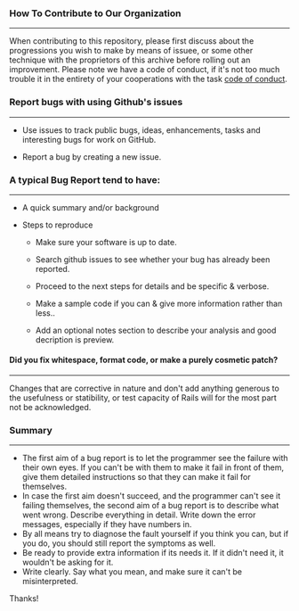 ### How To Contribute to Our Organization
--------------------------------------------
When contributing to this repository, please first discuss about the progressions you wish to make by means of issuee, or some other technique with the proprietors of this archive before rolling out an improvement.
Please note we have a code of conduct, if it's not too much trouble it in the entirety of your cooperations with the task [code of conduct].

[code of conduct]:https://github.com/EinGyinMoe/Group3/blob/master/CODE_OF_CONDUCT.md


### Report bugs with using Github's issues
--------------------------------------------
* Use issues to track public bugs, ideas, enhancements, tasks and interesting bugs for work on GitHub.

* Report a bug by creating a new issue.

### A typical Bug Report tend to have:
------------------------------------------

* A quick summary and/or background

* Steps to reproduce

  * Make sure your software is up to date.
  
  * Search github issues to see whether your bug has already been reported.

  * Proceed to the next steps for details and be specific & verbose.

  * Make a sample code if you can &  give more information rather than less..

  * Add an optional notes section to describe your analysis and good decription is preview.

#### **Did you fix whitespace, format code, or make a purely cosmetic patch?**
----------------------------------------------------------------------------------
Changes that are corrective in nature and don't add anything generous to the usefulness or statibility, or test capacity of Rails will for the most part not be acknowledged.

### Summary 
-------------
* The first aim of a bug report is to let the programmer see the failure with their own eyes. If you can't be with them to make it fail in front of them, give them detailed instructions so that they can make it fail for themselves.
* In case the first aim doesn't succeed, and the programmer can't see it failing themselves, the second aim of a bug report is to describe what went wrong. Describe everything in detail.  Write down the error messages, especially if they have numbers in.
* By all means try to diagnose the fault yourself if you think you can, but if you do, you should still report the symptoms as well.
* Be ready to provide extra information if its needs it. If it didn't need it, it wouldn't be asking for it. 
* Write clearly. Say what you mean, and make sure it can't be misinterpreted.

Thanks! 

  
  

